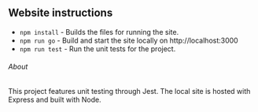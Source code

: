 ## Website instructions 
- `npm install` - Builds the files for running the site.
- `npm run go` - Build and start the site locally on http://localhost:3000 
- `npm run test` - Run the unit tests for the project.


###### About  
This project features unit testing through Jest. 
The local site is hosted with Express and built with Node. 
